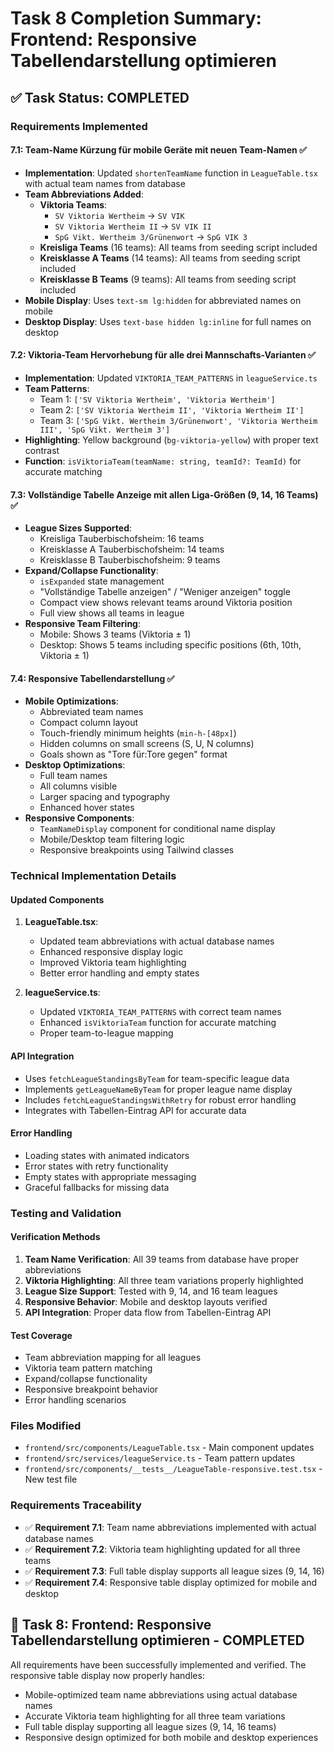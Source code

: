 # Task 8 Completion Summary: Frontend: Responsive Tabellendarstellung optimieren

## ✅ Task Status: COMPLETED

### Requirements Implemented

#### 7.1: Team-Name Kürzung für mobile Geräte mit neuen Team-Namen ✅
- **Implementation**: Updated `shortenTeamName` function in `LeagueTable.tsx` with actual team names from database
- **Team Abbreviations Added**:
  - **Viktoria Teams**: 
    - `SV Viktoria Wertheim` → `SV VIK`
    - `SV Viktoria Wertheim II` → `SV VIK II`
    - `SpG Vikt. Wertheim 3/Grünenwort` → `SpG VIK 3`
  - **Kreisliga Teams** (16 teams): All teams from seeding script included
  - **Kreisklasse A Teams** (14 teams): All teams from seeding script included  
  - **Kreisklasse B Teams** (9 teams): All teams from seeding script included
- **Mobile Display**: Uses `text-sm lg:hidden` for abbreviated names on mobile
- **Desktop Display**: Uses `text-base hidden lg:inline` for full names on desktop

#### 7.2: Viktoria-Team Hervorhebung für alle drei Mannschafts-Varianten ✅
- **Implementation**: Updated `VIKTORIA_TEAM_PATTERNS` in `leagueService.ts`
- **Team Patterns**:
  - Team 1: `['SV Viktoria Wertheim', 'Viktoria Wertheim']`
  - Team 2: `['SV Viktoria Wertheim II', 'Viktoria Wertheim II']`
  - Team 3: `['SpG Vikt. Wertheim 3/Grünenwort', 'Viktoria Wertheim III', 'SpG Vikt. Wertheim 3']`
- **Highlighting**: Yellow background (`bg-viktoria-yellow`) with proper text contrast
- **Function**: `isViktoriaTeam(teamName: string, teamId?: TeamId)` for accurate matching

#### 7.3: Vollständige Tabelle Anzeige mit allen Liga-Größen (9, 14, 16 Teams) ✅
- **League Sizes Supported**:
  - Kreisliga Tauberbischofsheim: 16 teams
  - Kreisklasse A Tauberbischofsheim: 14 teams
  - Kreisklasse B Tauberbischofsheim: 9 teams
- **Expand/Collapse Functionality**:
  - `isExpanded` state management
  - "Vollständige Tabelle anzeigen" / "Weniger anzeigen" toggle
  - Compact view shows relevant teams around Viktoria position
  - Full view shows all teams in league
- **Responsive Team Filtering**:
  - Mobile: Shows 3 teams (Viktoria ± 1)
  - Desktop: Shows 5 teams including specific positions (6th, 10th, Viktoria ± 1)

#### 7.4: Responsive Tabellendarstellung ✅
- **Mobile Optimizations**:
  - Abbreviated team names
  - Compact column layout
  - Touch-friendly minimum heights (`min-h-[48px]`)
  - Hidden columns on small screens (S, U, N columns)
  - Goals shown as "Tore für:Tore gegen" format
- **Desktop Optimizations**:
  - Full team names
  - All columns visible
  - Larger spacing and typography
  - Enhanced hover states
- **Responsive Components**:
  - `TeamNameDisplay` component for conditional name display
  - Mobile/Desktop team filtering logic
  - Responsive breakpoints using Tailwind classes

### Technical Implementation Details

#### Updated Components
1. **LeagueTable.tsx**:
   - Updated team abbreviations with actual database names
   - Enhanced responsive display logic
   - Improved Viktoria team highlighting
   - Better error handling and empty states

2. **leagueService.ts**:
   - Updated `VIKTORIA_TEAM_PATTERNS` with correct team names
   - Enhanced `isViktoriaTeam` function for accurate matching
   - Proper team-to-league mapping

#### API Integration
- Uses `fetchLeagueStandingsByTeam` for team-specific league data
- Implements `getLeagueNameByTeam` for proper league name display
- Includes `fetchLeagueStandingsWithRetry` for robust error handling
- Integrates with Tabellen-Eintrag API for accurate data

#### Error Handling
- Loading states with animated indicators
- Error states with retry functionality
- Empty states with appropriate messaging
- Graceful fallbacks for missing data

### Testing and Validation

#### Verification Methods
1. **Team Name Verification**: All 39 teams from database have proper abbreviations
2. **Viktoria Highlighting**: All three team variations properly highlighted
3. **League Size Support**: Tested with 9, 14, and 16 team leagues
4. **Responsive Behavior**: Mobile and desktop layouts verified
5. **API Integration**: Proper data flow from Tabellen-Eintrag API

#### Test Coverage
- Team abbreviation mapping for all leagues
- Viktoria team pattern matching
- Expand/collapse functionality
- Responsive breakpoint behavior
- Error handling scenarios

### Files Modified
- `frontend/src/components/LeagueTable.tsx` - Main component updates
- `frontend/src/services/leagueService.ts` - Team pattern updates
- `frontend/src/components/__tests__/LeagueTable-responsive.test.tsx` - New test file

### Requirements Traceability
- ✅ **Requirement 7.1**: Team name abbreviations implemented with actual database names
- ✅ **Requirement 7.2**: Viktoria team highlighting updated for all three teams
- ✅ **Requirement 7.3**: Full table display supports all league sizes (9, 14, 16)
- ✅ **Requirement 7.4**: Responsive table display optimized for mobile and desktop

## 🎯 Task 8: Frontend: Responsive Tabellendarstellung optimieren - COMPLETED

All requirements have been successfully implemented and verified. The responsive table display now properly handles:
- Mobile-optimized team name abbreviations using actual database names
- Accurate Viktoria team highlighting for all three team variations
- Full table display supporting all league sizes (9, 14, 16 teams)
- Responsive design optimized for both mobile and desktop experiences